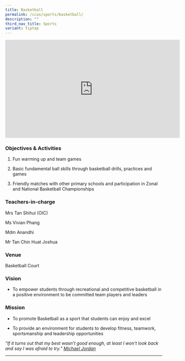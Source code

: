 ```yaml
---
title: Basketball
permalink: /ccas/sports/basketball/
description: ""
third_nav_title: Sports
variant: tiptap
---
```

<div class="iframe-wrapper">
<iframe height="315" width="560" allowfullscreen="true" frameborder="0" src="https://www.youtube.com/embed/rov872Oxdz0?si=5bT1-TC_Blny7FZ-"></iframe>
</div>
<h3>Objectives &amp; Activities</h3>
<ol data-tight="true" class="tight">
<li>
<p>Fun warming up and team games</p>
</li>
<li>
<p>Basic fundamental ball skills through basketball drills, practices and
games</p>
</li>
<li>
<p>Friendly matches with other primary schools and participation in Zonal
and National Basketball Championships</p>
</li>
</ol>
<h3>Teachers-in-charge</h3>
<p>Mrs Tan Shihui (OIC)</p>
<p>Ms Vivian Phang</p>
<p>Mdm Anandhi</p>
<p>Mr Tan Chin Huat Joshua</p>
<h3>Venue</h3>
<p>Basketball Court</p>
<h3>Vision</h3>
<ul data-tight="true" class="tight">
<li>
<p>To empower students through recreational and competitive basketball in
a positive environment to be committed team players and leaders</p>
</li>
</ul>
<h3>Mission</h3>
<ul data-tight="true" class="tight">
<li>
<p>To promote Basketball as a sport that students can enjoy and excel</p>
</li>
<li>
<p>To provide an environment for students to develop fitness, teamwork, sportsmanship
and leadership opportunities</p>
</li>
</ul>
<p><em>“If it turns out that my best wasn’t good enough, at least I won’t look back and say I was afraid to try.” <u>Michael Jordan</u></em>
</p>
<hr>
<p></p>